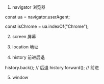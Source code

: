 1. navigator 浏览器

const ua = navigator.userAgent;

const isChrome = ua.indexOf("Chrome");


2. screen 屏幕




3. location 地址




4. history 前进后退

history.back(); // 后退
history.forward(); // 前进



5. window




